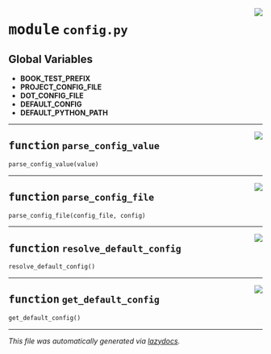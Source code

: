 <!-- markdownlint-disable -->

<a href="../booktest/config.py#L0"><img align="right" style="float:right;" src="https://img.shields.io/badge/-source-cccccc?style=flat-square"></a>

# <kbd>module</kbd> `config.py`




**Global Variables**
---------------
- **BOOK_TEST_PREFIX**
- **PROJECT_CONFIG_FILE**
- **DOT_CONFIG_FILE**
- **DEFAULT_CONFIG**
- **DEFAULT_PYTHON_PATH**

---

<a href="../booktest/config.py#L20"><img align="right" style="float:right;" src="https://img.shields.io/badge/-source-cccccc?style=flat-square"></a>

## <kbd>function</kbd> `parse_config_value`

```python
parse_config_value(value)
```






---

<a href="../booktest/config.py#L29"><img align="right" style="float:right;" src="https://img.shields.io/badge/-source-cccccc?style=flat-square"></a>

## <kbd>function</kbd> `parse_config_file`

```python
parse_config_file(config_file, config)
```






---

<a href="../booktest/config.py#L39"><img align="right" style="float:right;" src="https://img.shields.io/badge/-source-cccccc?style=flat-square"></a>

## <kbd>function</kbd> `resolve_default_config`

```python
resolve_default_config()
```






---

<a href="../booktest/config.py#L64"><img align="right" style="float:right;" src="https://img.shields.io/badge/-source-cccccc?style=flat-square"></a>

## <kbd>function</kbd> `get_default_config`

```python
get_default_config()
```








---

_This file was automatically generated via [lazydocs](https://github.com/ml-tooling/lazydocs)._
